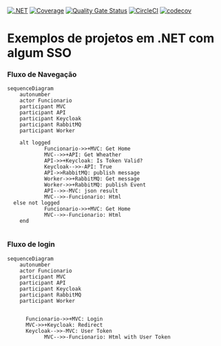 
[![.NET](https://github.com/correia97/sso/actions/workflows/dotnet.yml/badge.svg)](https://github.com/correia97/sso/actions/workflows/dotnet.yml)
[![Coverage](https://sonarcloud.io/api/project_badges/measure?project=correia97_sso&metric=coverage)](https://sonarcloud.io/dashboard?id=correia97_sso) [![Quality Gate Status](https://sonarcloud.io/api/project_badges/measure?project=correia97_sso&metric=alert_status)](https://sonarcloud.io/dashboard?id=correia97_sso)
[![CircleCI](https://dl.circleci.com/status-badge/img/gh/correia97/sso/tree/master.svg?style=svg)](https://dl.circleci.com/status-badge/redirect/gh/correia97/sso/tree/master)
[![codecov](https://codecov.io/gh/correia97/sso/branch/master/graph/badge.svg?token=m08IwTWZcU)](https://codecov.io/gh/correia97/sso)

# Exemplos de projetos em .NET com algum SSO

### Fluxo de Navegação
```mermaid
sequenceDiagram
	autonumber
	actor Funcionario
	participant MVC
	participant API
	participant Keycloak
	participant RabbitMQ
	participant Worker
	
	alt logged
			Funcionario->>+MVC: Get Home  
			MVC-->>+API: Get Wheather
			API->>+Keycloak: Is Token Valid?
			Keycloak-->>-API: True
			API->>RabbitMQ: publish	message		
			Worker->>+RabbitMQ: Get message	
			Worker->>+RabbitMQ: publish Event
			API-->>-MVC: json result
			MVC-->>-Funcionario: Html 
  else not logged      
			Funcionario->>+MVC: Get Home  
			MVC-->>-Funcionario: Html 
	end
	
```


### Fluxo de login
```mermaid
sequenceDiagram
	autonumber
	actor Funcionario
	participant MVC
	participant API
	participant Keycloak
	participant RabbitMQ
	participant Worker
	

      Funcionario->>+MVC: Login
      MVC->>+Keycloak: Redirect
      Keycloak-->>-MVC: User Token
			MVC-->>-Funcionario: Html with User Token

	
```
